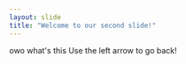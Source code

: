 ```yaml
---
layout: slide
title: "Welcome to our second slide!"
---
```

owo what's this
Use the left arrow to go back!
